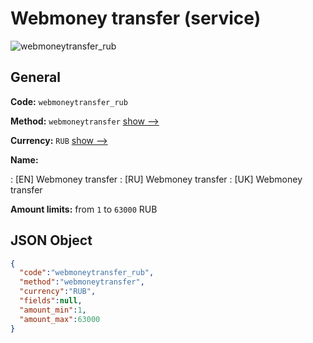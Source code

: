 
# Webmoney transfer (service) 
![webmoneytransfer_rub](https://static.openfintech.io/payout_methods/webmoneytransfer_rub/logo.svg?w=400&c=v0.59.26#w24)  

## General 
 
**Code:** `webmoneytransfer_rub` 
 
**Method:** `webmoneytransfer` [show -->](/payout-methods/webmoneytransfer/) 
 
**Currency:** `RUB` [show -->](/currencies/RUB/) 
 
**Name:** 
 
:	[EN] Webmoney transfer 
:	[RU] Webmoney transfer 
:	[UK] Webmoney transfer 
 
**Amount limits:** from `1` to `63000` RUB 

## JSON Object 

```json
{
  "code":"webmoneytransfer_rub",
  "method":"webmoneytransfer",
  "currency":"RUB",
  "fields":null,
  "amount_min":1,
  "amount_max":63000
}
```  
